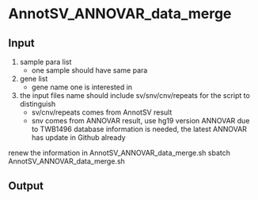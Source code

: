 # AnnotSV_ANNOVAR_data_merge

## Input
1. sample para list
   * one sample should have same para 
3. gene list
   * gene name one is interested in
4. the input files name should include sv/snv/cnv/repeats for the script to distinguish
   * sv/cnv/repeats comes from AnnotSV result 
   * snv comes from ANNOVAR result, use hg19 version ANNOVAR due to TWB1496 database information is needed, the latest ANNOVAR has update in Github already

renew the information in AnnotSV_ANNOVAR_data_merge.sh
sbatch AnnotSV_ANNOVAR_data_merge.sh

## Output



